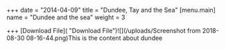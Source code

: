 +++
date = "2014-04-09"
title = "Dundee, Tay and the Sea"
[menu.main]
name = "Dundee and the sea"
weight = 3

+++
[Download File]( "Download File")![](/uploads/Screenshot from 2018-08-30 08-16-44.png)This is the content about dundee